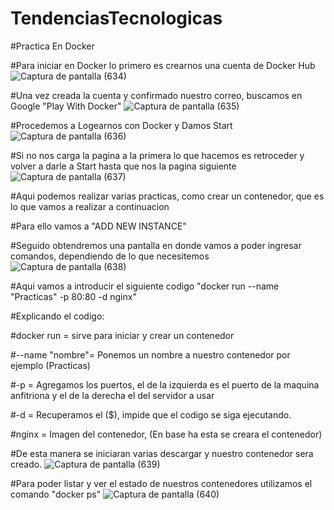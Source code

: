 # TendenciasTecnologicas
#Practica En Docker

#Para iniciar en Docker lo primero es crearnos una cuenta de Docker Hub
![Captura de pantalla (634)](https://user-images.githubusercontent.com/91167206/196086242-fbd9f2f2-c342-41bf-83ef-c37a8d93a008.png)

#Una vez creada la cuenta y confirmado nuestro correo, buscamos en Google "Play With Docker" 
![Captura de pantalla (635)](https://user-images.githubusercontent.com/91167206/196086756-ee514bae-26d9-4bde-ba70-4e488255978e.png)

#Procedemos a Logearnos con Docker y Damos Start
![Captura de pantalla (636)](https://user-images.githubusercontent.com/91167206/196086974-caf82079-80a3-4666-a60a-537e081ac592.png)

#Si no nos carga la pagina a la primera lo que hacemos es retroceder y volver a darle a Start hasta que nos la pagina siguiente
![Captura de pantalla (637)](https://user-images.githubusercontent.com/91167206/196087104-97ee1b86-fbad-4101-9232-669f5a73b3d0.png)

#Aqui podemos realizar varias practicas, como crear un contenedor, que es lo que vamos a realizar a continuacion

#Para ello vamos a "ADD NEW INSTANCE"

#Seguido obtendremos una pantalla en donde vamos a poder ingresar comandos, dependiendo de lo que necesitemos
![Captura de pantalla (638)](https://user-images.githubusercontent.com/91167206/196087502-0c0f08ab-9327-4bd2-923a-5e0bcb0316e1.png)

#Aqui vamos a introducir el siguiente codigo "docker run --name "Practicas" -p 80:80 -d nginx"

#Explicando el codigo:

#docker run = sirve para iniciar y crear un contenedor

#--name "nombre"= Ponemos un nombre a nuestro contenedor por ejemplo (Practicas)

#-p = Agregamos los puertos, el de la izquierda es el puerto de la maquina anfitriona y el de la derecha el del servidor a usar

#-d = Recuperamos el ($), impide que el codigo se siga ejecutando.

#nginx = Imagen del contenedor, (En base ha esta se creara el contenedor)

#De esta manera se iniciaran varias descargar y nuestro contenedor sera creado.
![Captura de pantalla (639)](https://user-images.githubusercontent.com/91167206/196088110-f9110d5e-a87e-40ce-a044-d3b02ac67ffd.png)

#Para poder listar y ver el estado de nuestros contenedores utilizamos el comando "docker ps"
![Captura de pantalla (640)](https://user-images.githubusercontent.com/91167206/196089369-2acb91b9-0aed-45a3-8cd1-676a600ea4be.png)
